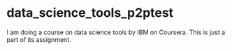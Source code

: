 # data_science_tools_p2ptest
I am doing a course on data science tools by IBM on Coursera.
This is just a part of its assignment.

